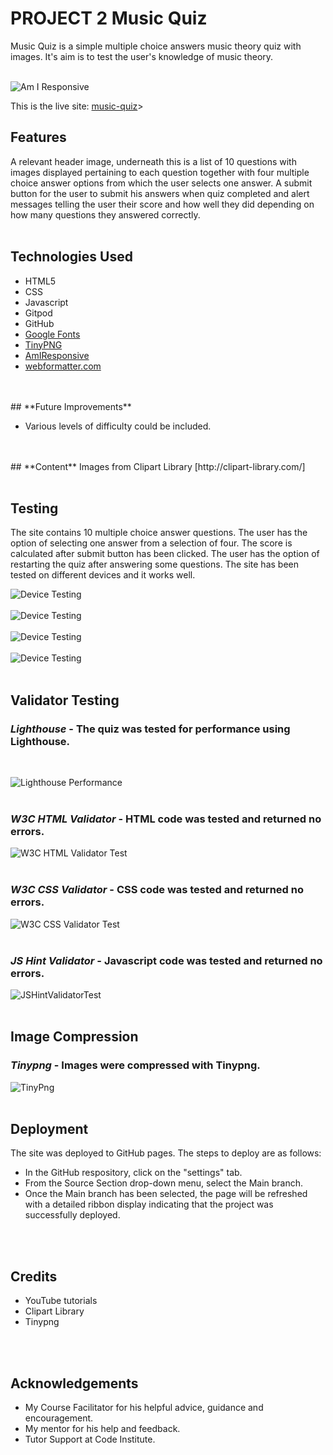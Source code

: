 # **PROJECT 2 Music Quiz**
Music Quiz is a simple multiple choice answers music theory quiz with images.  It's aim is to test the user's knowledge of music theory.  
<br>

![Am I Responsive](/assets/screenshots/responsive.png)

This is the live site: [music-quiz](https://caitriona71-musicquiz-tf5qeirj9b3.ws-eu63.gitpod.io)>

## **Features**
A relevant header image, underneath this is a list of 10 questions with images displayed pertaining to each question together with four multiple choice answer options from which the user selects one answer.  A submit button for the user to submit his answers when quiz completed and alert messages telling the user their score and how well they did depending on how many questions they answered correctly.
<br>
<br>

## **Technologies Used**

* HTML5
* CSS
* Javascript
* Gitpod
* GitHub
* [Google Fonts](https://fonts.google.com)
* [TinyPNG](https://tinypng.com)
* [AmIResponsive](https://ui.dev/amiresponsive)
* [webformatter.com](https://webformatter.com)
<br>
<br>
## **Future Improvements**

* Various levels of difficulty could be included.
<br>
<br>
## **Content**
Images from Clipart Library [http://clipart-library.com/]
<br>
<br>

## **Testing**
The site contains 10 multiple choice answer questions.  The user has the option of selecting one answer from a selection of four.  The score is calculated after submit button has been clicked. The user has the option of restarting the quiz after answering some questions. The site has been tested on different devices and it works well. 
<br>

![Device Testing](/assets/screenshots/site-testing1.png)
<br>
<br>
![Device Testing](/assets/screenshots/site-testing2.png)
<br>
<br>
![Device Testing](/assets/screenshots/site-testing3.png)
<br>
<br>
![Device Testing](/assets/screenshots/site-testing4.png)
<br>
<br>

## **Validator Testing**
### ***Lighthouse*** - The quiz was tested for performance using Lighthouse.
<br>

![Lighthouse Performance](/assets/screenshots/light-house.png)
<br>
<br>
### ***W3C HTML Validator*** - HTML code was tested and returned no errors.

![W3C HTML Validator Test](/assets/screenshots/html-validator.png)
<br>
<br>
### ***W3C CSS Validator*** - CSS code was tested and returned no errors.

![W3C CSS Validator Test](/assets/screenshots/css-validator.png)
<br>
<br>
### ***JS Hint Validator*** - Javascript code was tested and returned no errors.

![JSHintValidatorTest](/assets/screenshots/js-hint-validator.png)
<br>
<br>
## **Image Compression**
### ***Tinypng*** - Images were compressed with Tinypng.

![TinyPng](/assets/screenshots/tinypng.png)
<br>
<br>
## **Deployment**
The site was deployed to GitHub pages. The steps to deploy are as follows:
* In the GitHub respository, click on the "settings" tab.
* From the Source Section drop-down menu, select the Main branch.
* Once the Main branch has been selected, the page will be refreshed with a detailed ribbon display indicating that the project was successfully deployed.
<br>
<br>

## **Credits**
* YouTube tutorials<br>
* Clipart Library<br>
* Tinypng
<br>
<br>

## **Acknowledgements**
* My Course Facilitator for his helpful advice, guidance and encouragement. <br>
* My mentor for his help and feedback. <br>
* Tutor Support at Code Institute. <br>
